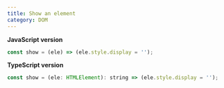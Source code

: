 ```yaml
---
title: Show an element
category: DOM
---
```


**JavaScript version**

```js
const show = (ele) => (ele.style.display = '');
```

**TypeScript version**

```js
const show = (ele: HTMLElement): string => (ele.style.display = '');
```

